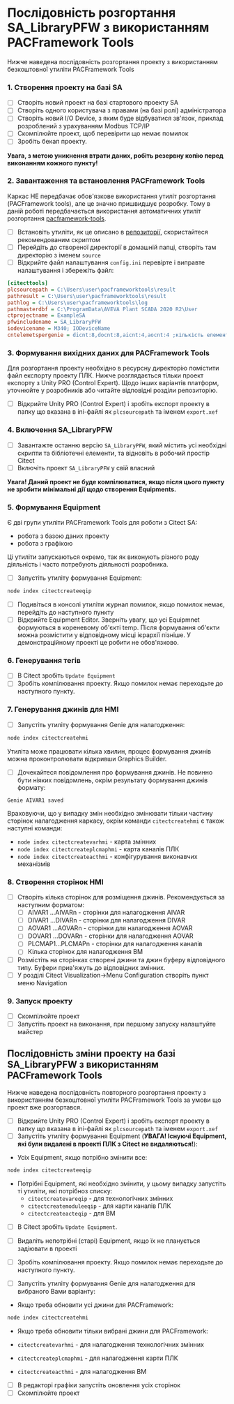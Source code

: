 # Послідовність розгортання SA_LibraryPFW з використанням PACFramework Tools

Нижче наведена послідовність розгортання проекту з використанням безкоштовної утиліти PACFramework Tools

### 1. Створення проекту на базі SA

- [ ] Створіть новий проект на базі стартового проекту SA  
- [ ] Створіть одного користувача з правами (на базі ролі) адміністратора
- [ ] Створіть новий I/O Device, з яким буде відбуватися зв'язок, приклад розроблений з урахуванням Modbus TCP/IP
- [ ] Скомпілюйте проект, щоб перевірити що немає помилок
- [ ] Зробіть бекап проекту.

**Увага, з метою уникнення втрати даних, робіть резервну копію перед виконанням кожного пункту!**

### 2. Завантаження та встановлення PACFramework Tools

Каркас НЕ передбачає обов'язкове використання утиліт розгортання (PACFramework tools), але це значно пришвидшує розробку. Тому в даній роботі передбачається використання автоматичних утиліт розгортання [pacframework-tools](https://github.com/pupenasan/pacframework-tools).

- [ ] Встановіть утиліти, як це описано в [репозиторії](https://github.com/pupenasan/pacframework-tools), скористайтеся рекомендованим скриптом
- [ ] Перейдіть до створеної директорії в домашній папці, створіть там директорію з іменем `source`
- [ ] Відкрийте файл налаштування `config.ini` перевірте і виправте налаштування і збережіть файл:

```ini
[citecttools]
plcsourcepath = C:\Users\user\pacframeworktools\result
pathresult = C:\Users\user\pacframeworktools\result
pathlog = C:\Users\user\pacframeworktools\log
pathmasterdbf = C:\ProgramData\AVEVA Plant SCADA 2020 R2\User
ctprojectname = ExampleSA
pfwincludename = SA_LibraryPFW
iodevicename = M340; IODeviceName
cntelemetspergenie = dicnt:8,docnt:8,aicnt:4,aocnt:4 ;кількість елементів на кожен джин
```

### 3. Формування вихідних даних для PACFramework Tools

Для розгортання проекту необхідно в ресурсну директорію помістити файл експорту проекту ПЛК. Нижче розглядається тільки проект експорту з Unity PRO (Control Expert). Щодо інших варіантів платформ, уточнюйте у розробників або читайте відповідні розділи репозиторію.

- [ ] Відкрийте Unity PRO (Control Expert) і зробіть експорт проекту в папку що вказана в ini-файлі як `plcsourcepath` та іменем `export.xef`

### 4. Включення SA_LibraryPFW

- [ ] Завантажте останню версію `SA_LibraryPFW`, який містить усі необхідні скрипти та бібліотечні елементи, та відновіть в робочий простір Citect 
- [ ] Включіть проект `SA_LibraryPFW` у свій власний

**Увага! Даний проект не буде компілюватися, якщо після цього пункту не зробити мінімальні дії щодо створення Equipments.**

### 5. Формування Equipment

Є дві групи утиліти PACFramework Tools для роботи з Citect SA:

- робота з базою даних проекту
- робота з графікою

Ці утиліти запускаються окремо, так як виконують різного роду діяльність і часто потребують діяльності розробника. 

- [ ] Запустіть утиліту формування Equipment:

```bash
node index citectcreateeqip
```

- [ ] Подивіться в консолі утиліти журнал помилок, якщо помилок немає, перейдіть до наступного пункту
- [ ] Відкрийте Equipment Editor. Зверніть увагу, що усі Equipmnet формуються в кореневому об'єкті temp. Після формування об'єкти можна розмістити у відповідному місці ієрархії пізніше. У демонстраційному проекті це робити не обов'язково.

### 6. Генерування тегів

- [ ]  В Citect зробіть `Update Equipment`
- [ ] Зробіть компілювання проекту. Якщо помилок немає переходьте до наступного пункту.

### 7. Генерування джинів для HMI

- [ ] Запустіть утиліту формування Genie для налагодження:

```bash
node index citectcreatehmi
```

Утиліта може працювати кілька хвилин, процес формування джинів можна проконтролювати відкривши Graphics Builder.

- [ ] Дочекайтеся повідомлення про формування джинів. Не повинно бути ніяких повідомлень, окрім результату формування джинів формату:

```
Genie AIVAR1 saved
```

Враховуючи, що у випадку змін необхідно змінювати тільки частину сторінок налагодження каркасу, окрім команди `citectcreatehmi` є також наступні команди:

- `node index citectcreatevarhmi` - карта змінних 
- `node index citectcreateplcmaphmi` - карта каналів ПЛК
- `node index citectcreateacthmi` - конфігурування виконавчих механізмів

### 8. Створення сторінок HMI

- [ ] Створіть кілька сторінок для розміщення джинів. Рекомендується за наступним форматом:
  - [ ] AIVAR1 ...AIVARn - сторінки для налагодження AIVAR 
  - [ ] DIVAR1 ...DIVARn - сторінки для налагодження DIVAR 
  - [ ] AOVAR1 ...AOVARn - сторінки для налагодження AOVAR 
  - [ ] DOVAR1 ...DOVARn - сторінки для налагодження AOVAR 
  - [ ] PLCMAP1...PLCMAPn - сторінки для налагодження каналів
  - [ ] Кілька сторінок для налагодження ВМ

- [ ] Розмістіть на сторінках створені джини та джин буферу відповідного типу. Буфери прив'яжуть до відповідних змінних.  
- [ ] У розділі Citect Visualization->Menu Configuration створіть пункт меню Navigation 

### 9. Запуск проекту

- [ ] Скомпілюйте проект
- [ ] Запустіть проект на виконання, при першому запуску налаштуйте майстер 

## Послідовність зміни проекту на базі SA_LibraryPFW з використанням PACFramework Tools

Нижче наведена послідовність повторного розгортання проекту з використанням безкоштовної утиліти PACFramework Tools за умови що проект вже розгортався.

- [ ] Відкрийте Unity PRO (Control Expert) і зробіть експорт проекту в папку що вказана в ini-файлі як `plcsourcepath` та іменем `export.xef`
- [ ] Запустіть утиліту формування Equipment (**УВАГА! Існуючі Equipment, які були видалені в проекті ПЛК з Citect не видаляються!**):

- Усіх Equipment, якщо потрібно змінити все:

```bash
node index citectcreateeqip
```

- Потрібні Equipment, які необхідно змінити, у цьому випадку запустіть ті утиліти, які потрібноз списку:
  - `citectcreatevareqip` - для технологічних змінних
  - `citectcreatemoduleeqip` - для карти каналів ПЛК
  - `citectcreateacteqip` - для ВМ

- [ ] В Citect зробіть `Update Equipment`.
- [ ] Видаліть непотрібні (старі) Equipment, якщо їх не планується задіювати в проекті 
- [ ] Зробіть компілювання проекту. Якщо помилок немає переходьте до наступного пункту.

- [ ] Запустіть утиліту формування Genie для налагодження для вибраного Вами варіанту:

- Якщо треба обновити усі джини для PACFramework:

```bash
node index citectcreatehmi
```

- Якщо треба обновити тільки вибрані джини для PACFramework:

- `citectcreatevarhmi` - для налагодження технологічних змінних
- `citectcreateplcmaphmi` - для налагодження карти ПЛК
- `citectcreateacthmi` - для налагодження ВМ

- [ ] В редакторі графіки запустіть оновлення усіх сторінок
- [ ] Скомпілюйте проект

